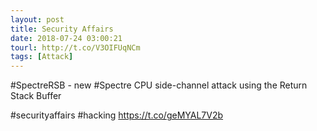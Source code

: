 ```yaml
---
layout: post
title: Security Affairs
date: 2018-07-24 03:00:21
tourl: http://t.co/V3OIFUqNCm
tags: [Attack]
---
```

#SpectreRSB - new #Spectre CPU side-channel attack using the Return Stack Buffer

#securityaffairs #hacking https://t.co/geMYAL7V2b